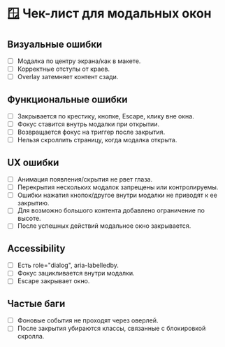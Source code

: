 # 🪟 Чек-лист для модальных окон

## Визуальные ошибки
- [ ] Модалка по центру экрана/как в макете.
- [ ] Корректные отступы от краев.
- [ ] Overlay затемняет контент сзади.

## Функциональные ошибки
- [ ] Закрывается по крестику, кнопке, Escape, клику вне окна.
- [ ] Фокус ставится внутрь модалки при открытии.
- [ ] Возвращается фокус на триггер после закрытия.
- [ ] Нельзя скроллить страницу, когда модалка открыта.

## UX ошибки
- [ ] Анимация появления/скрытия не рвет глаза.
- [ ] Перекрытия нескольких модалок запрещены или контролируемы.
- [ ] Ошибки нажатия кнопок/другое внутри модалки не приводят к ее закрытию.
- [ ] Для возможно большого контента добавлено ограничение по высоте.
- [ ] После успешных действий модальное окно закрывается.

## Accessibility
- [ ] Есть role="dialog", aria-labelledby.
- [ ] Фокус зацикливается внутри модалки.
- [ ] Escape закрывает окно.

## Частые баги
- [ ] Фоновые события не проходят через оверлей.
- [ ] После закрытия убираются классы, связанные с блокировкой скролла.
